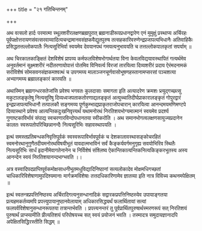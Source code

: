 +++
title = "२१ गतिचिन्तनम्"

+++

अथ वत्सलो हार्दः परमात्मा स्थूलशरीरलक्षणब्रह्मपुरात् ब्रह्मनाडीरूपप्रधानद्वारेण एनं मुमुक्षुं प्रस्थाप्य अर्चिरहः पूर्वपक्षोत्तरायणसंवत्सरवाय्वादित्यचन्द्रामानवसंज्ञकवैद्युतपुरुष तत्सहकारिवरुणेन्द्रप्रजापत्यभिधानैः अतिवाहिकैः प्रसिद्धतत्तल्लोकपालैः नित्यसूरिभिर्वा स्वयमेव देवयानपथं गमयत्यनुभावयति च तत्तल्लोकपालकृतां सपर्याम् ॥

अथ चिरकालकाङ्क्षितं देशविशेषं प्रापय्य कर्मफलविशेषभोगार्थतया विना केवलविद्ययावस्थापितं गत्यर्थमेव अनुवर्तमानं सूक्ष्मशरीरं नदीतरणायोपात्तं पोतमिव विनिवर्त्य विरजां तारयित्वा दिव्यशरीरं प्रदाय ऐरंमदनामकं सरोविशेषं सोमसवनसंज्ञकमश्वत्थं च उपगमय्य मालाञ्जनचूर्णवासोभूषणहस्तानामप्सरसां पञ्चशत्या अभ्यागमय्य ब्रह्मालङ्कारं कारयति ॥

अथास्मिन् ब्रह्मगन्धरसतेजांसि प्रवेश्य भगवतः कुलदासाः समागता इति अत्यादरेण क्रमशः प्र्त्युद्गच्छत्सु मकुटालङ्कृतेषु नित्यसूरिषु दिव्यध्वजपताकतोरणाद्यलङ्कृतं अत्युच्चातिदीर्घप्राकारालङ्कृतं गोपुरद्वारं इन्द्रप्रजापत्यभिधानौ तत्पालकौ सङ्गमय्य पूर्णकुम्भाद्यप्राकृतराजोपचारान् कारयित्वा आनन्दमयमणिमण्टपे दिव्यास्थाने प्रवेश्य आत्यन्तिकदुःखनिवृत्त्यर्थं यथामनोरथं निरतिशयभोग्यमात्मानं स्वयमेव प्रदर्श्य गुणाष्टकाविर्भावं संपाद्य स्वचरणारविन्दोपधानतया स्वीकरोति । अथ समानभोगत्वलक्षणसायुज्यप्रदानेन कालतः स्वरूपतोपरिच्छिन्नानन्दैः नित्यसूरिभिः सहावस्थापयति ।

इत्थं समस्तप्रतिबन्धकनिवृत्तिपूर्वकं स्वस्वरूपाविर्भावपूर्वकं च देशकालावस्थासङ्कोचरहितं स्वमनोरथानुगुणैतदीयमनोरथविषयीभूतं यावदात्मभाविनं सर्वं कैङ्कर्यवर्गमनुगृह्य सवयोभिरिव स्थितैः नित्यसूरिभिः सार्धं इदानीमेवागतेनानेन च निर्विशेषं संश्लिष्य ऐकान्तिकात्यन्तिकनित्यकिङ्करभूतस्य अस्य आनन्देन स्वयं निरतिशयानन्दभाग्भवति ।।

अत्र वस्वादिपदप्राप्तिपूर्वकमोक्षसाधनीभूतमधुविद्यादिनिष्ठानां सत्यलोकादेव मोक्षमधिगच्छतां चाधिकारिविशेषाणामुपदिश्यमानाः मार्गक्रमविशेषाः तत्तदधिकारिणामेव ज्ञातव्या इति नात्र विविच्य कथनमपेक्षितम् ॥

इत्थं स्वतन्त्रप्रपत्तिनिष्ठस्य अर्चिरादिगत्यनुसन्धानादिकं सद्वारकप्रपत्तिनिष्ठस्येव उपायाङ्गतया प्रत्यहमकर्तव्यमपि प्रपत्त्युपायानुष्ठानवेलायाम् अधिकारसिद्ध्यर्थं फलार्थितायां सत्यां फलपर्वविशेषानुसन्धानरूपतया तत्रान्तर्भवति । प्रपत्त्यनन्तरं तु पूर्वप्रार्थितपुरुषार्थस्मरणरूपं सत् निरतिशयं पुरुषार्थं प्राप्स्यामीति प्रीत्यतिशयं परिपोषयच्च सत् स्वयं प्रयोजनं भवति । तस्मादत्र समुदायज्ञानादपि अपेक्षितसिद्धिरस्तीति सिद्धम् ॥

